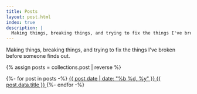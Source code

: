 ```yaml
---
title: Posts
layout: post.html
index: true
description: |
  Making things, breaking things, and trying to fix the things I've broken before someone finds out.
---
```


Making things, breaking things, and trying to fix the things I've broken before someone finds out.

{% assign posts = collections.post | reverse %}

{%- for post in posts -%}
  <a class="post-list-item" href="{{ post.url }}" >
    <time>{{ post.date | date: "%b %d, %y" }}</time>
    <span>{{ post.data.title }}</span>
  </a>
{%- endfor -%}
